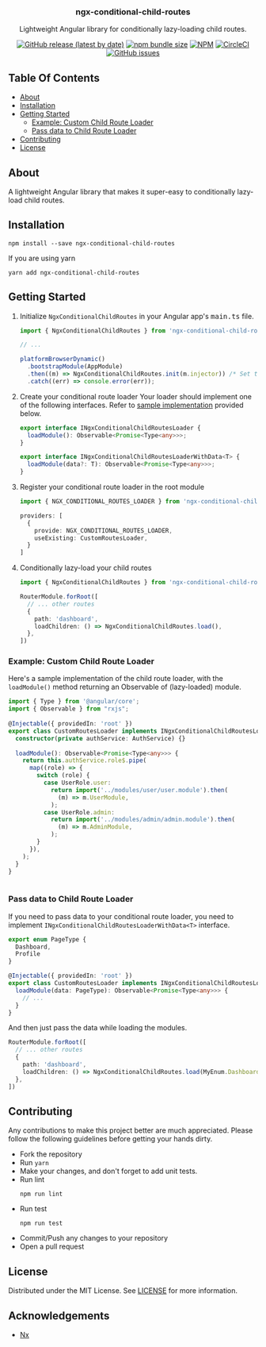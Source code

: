 <div style="text-align:center">

  <h3>
    ngx-conditional-child-routes
  </h3>

  <p>
    Lightweight Angular library for conditionally lazy-loading child routes.
  </p>

[![GitHub release (latest by date)](https://img.shields.io/github/v/release/gulsharan/ngx-conditional-child-routes)](https://github.com/gulsharan/ngx-conditional-child-routes/releases)
[![npm bundle size](https://img.shields.io/bundlephobia/minzip/ngx-conditional-child-routes)](https://bundlephobia.com/package/ngx-conditional-child-routes)
[![NPM](https://img.shields.io/npm/l/ngx-conditional-child-routes)](https://github.com/gulsharan/ngx-conditional-child-routes/blob/main/LICENSE)
[![CircleCI](https://img.shields.io/circleci/build/gh/gulsharan/ngx-conditional-child-routes?token=b9fff275a3dc37e1c72bba5dc27bb3d99075488e)](https://app.circleci.com/pipelines/github/gulsharan/ngx-conditional-child-routes)
[![GitHub issues](https://img.shields.io/github/issues/gulsharan/ngx-conditional-child-routes)](https://github.com/gulsharan/ngx-conditional-child-routes/issues)

</div>

## Table Of Contents

- [About](#about)
- [Installation](#installation)
- [Getting Started](#getting-started)
  - [Example: Custom Child Route Loader](#example-custom-child-route-loader)
  - [Pass data to Child Route Loader](#pass-data-to-child-route-loader)
- [Contributing](#contributing)
- [License](#license)

## About

A lightweight Angular library that makes it super-easy to conditionally lazy-load child routes.

## Installation
```
npm install --save ngx-conditional-child-routes
```
If you are using yarn
```
yarn add ngx-conditional-child-routes
```

## Getting Started

1. Initialize `NgxConditionalChildRoutes` in your Angular app's <kbd>main.ts</kbd> file.

    ```typescript
    import { NgxConditionalChildRoutes } from 'ngx-conditional-child-routes';
    
    // ...
    
    platformBrowserDynamic()
      .bootstrapModule(AppModule)
      .then((m) => NgxConditionalChildRoutes.init(m.injector)) /* Set the injector */
      .catch((err) => console.error(err));
    ```

2. Create your conditional route loader
   Your loader should implement one of the following interfaces. Refer to [sample implementation](#example-custom-child-route-loader) provided below.

    ```typescript
    export interface INgxConditionalChildRoutesLoader {
      loadModule(): Observable<Promise<Type<any>>>;
    }
    
    export interface INgxConditionalChildRoutesLoaderWithData<T> {
      loadModule(data?: T): Observable<Promise<Type<any>>>;
    }
    ```    

3. Register your conditional route loader in the root module
    ```typescript
    import { NGX_CONDITIONAL_ROUTES_LOADER } from 'ngx-conditional-child-routes';
    
    providers: [
      {
        provide: NGX_CONDITIONAL_ROUTES_LOADER,
        useExisting: CustomRoutesLoader,
      }
    ]
    ```

4. Conditionally lazy-load your child routes
    ```typescript
    import { NgxConditionalChildRoutes } from 'ngx-conditional-child-routes';
    
    RouterModule.forRoot([
      // ... other routes
      {
        path: 'dashboard',
        loadChildren: () => NgxConditionalChildRoutes.load(),
      },
    ])
    ```

### Example: Custom Child Route Loader
Here's a sample implementation of the child route loader, with the `loadModule()` method returning an Observable of (lazy-loaded) module.

```typescript
import { Type } from '@angular/core';
import { Observable } from "rxjs";
  
@Injectable({ providedIn: 'root' })
export class CustomRoutesLoader implements INgxConditionalChildRoutesLoader {
  constructor(private authService: AuthService) {}
  
  loadModule(): Observable<Promise<Type<any>>> {
    return this.authService.role$.pipe(
      map((role) => {
        switch (role) {
          case UserRole.user:
            return import('../modules/user/user.module').then(
              (m) => m.UserModule,
            );
          case UserRole.admin:
            return import('../modules/admin/admin.module').then(
              (m) => m.AdminModule,
            );
        }
      }),
    );
  }
}
  
```

### Pass data to Child Route Loader
If you need to pass data to your conditional route loader,
you need to implement `INgxConditionalChildRoutesLoaderWithData<T>` interface.

```typescript
export enum PageType {
  Dashboard,
  Profile
}

@Injectable({ providedIn: 'root' })
export class CustomRoutesLoader implements INgxConditionalChildRoutesLoader<PageType> {
  loadModule(data: PageType): Observable<Promise<Type<any>>> {
    // ...
  }
}
```

And then just pass the data while loading the modules.

```typescript
RouterModule.forRoot([
  // ... other routes
  {
    path: 'dashboard',
    loadChildren: () => NgxConditionalChildRoutes.load(MyEnum.Dashboard),
  },
])
```

## Contributing
Any contributions to make this project better are much appreciated. Please follow the following guidelines
before getting your hands dirty.

- Fork the repository
- Run `yarn`
- Make your changes, and don't forget to add unit tests.
- Run lint
  ```
  npm run lint
  ```
- Run test
  ```
  npm run test
  ```
- Commit/Push any changes to your repository
- Open a pull request

## License
Distributed under the MIT License. See [LICENSE](https://github.com/gulsharan/ngx-pusher/blob/main/LICENSE) for more information.

## Acknowledgements
- [Nx](https://www.npmjs.com/package/nx)
